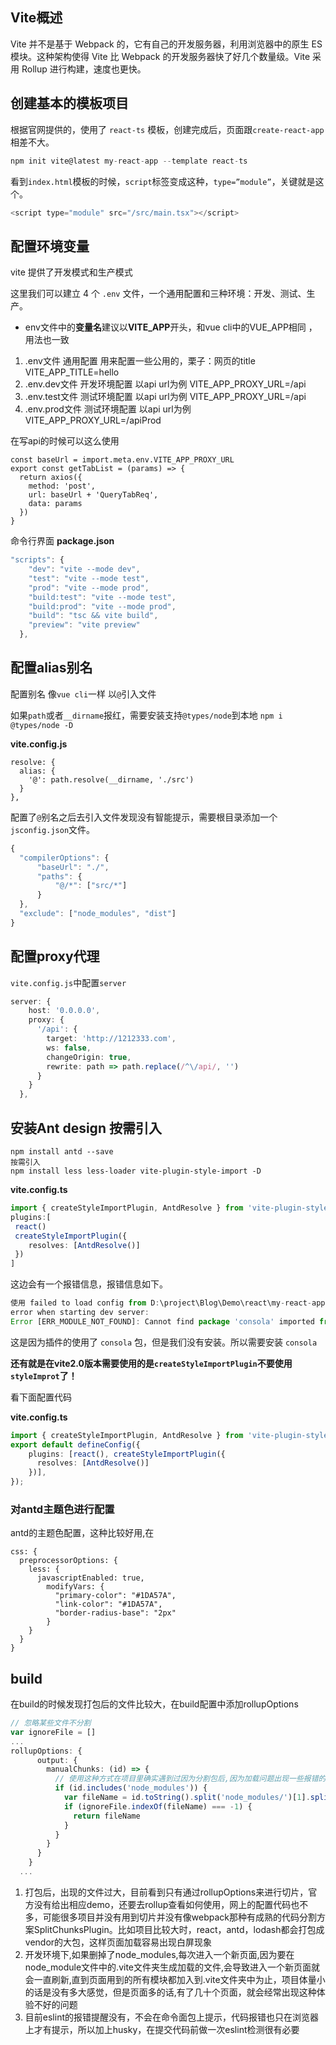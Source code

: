 ## Vite概述

Vite 并不是基于 Webpack 的，它有自己的开发服务器，利用浏览器中的原生 ES 模块。这种架构使得 Vite 比 Webpack 的开发服务器快了好几个数量级。Vite 采用 Rollup 进行构建，速度也更快。

## 创建基本的模板项目

根据官网提供的，使用了 `react-ts` 模板，创建完成后，页面跟`create-react-app`相差不大。

```javascript
npm init vite@latest my-react-app --template react-ts
```

看到`index.html`模板的时候，`script`标签变成这种，`type=”module”`，关键就是这个。

```javascript
<script type="module" src="/src/main.tsx"></script>
```

## 配置环境变量

vite 提供了开发模式和生产模式

这里我们可以建立 4 个 `.env` 文件，一个通用配置和三种环境：开发、测试、生产。

- env文件中的**变量名**建议以**VITE_APP**开头，和vue cli中的VUE_APP相同 ，用法也一致

1. .env文件 通用配置 用来配置一些公用的，栗子：网页的title VITE_APP_TITLE=hello
2. .env.dev文件 开发环境配置 以api url为例 VITE_APP_PROXY_URL=/api
3. .env.test文件 测试环境配置 以api url为例 VITE_APP_PROXY_URL=/api
4. .env.prod文件 测试环境配置 以api url为例 VITE_APP_PROXY_URL=/apiProd

在写api的时候可以这么使用

```text
const baseUrl = import.meta.env.VITE_APP_PROXY_URL
export const getTabList = (params) => {
  return axios({
    method: 'post',
    url: baseUrl + 'QueryTabReq',
    data: params
  })
}
```

命令行界面 **package.json**

```typescript
"scripts": {
    "dev": "vite --mode dev",
    "test": "vite --mode test",
    "prod": "vite --mode prod",
    "build:test": "vite --mode test",
    "build:prod": "vite --mode prod",
    "build": "tsc && vite build",
    "preview": "vite preview"
  },
```

## 配置alias别名

配置别名 像`vue cli`一样 以`@`引入文件

如果`path`或者`__dirname`报红，需要安装支持`@types/node`到本地 `npm i @types/node -D`

**vite.config.js**

```ty
resolve: {
  alias: {
    '@': path.resolve(__dirname, './src')
  }
},
```

配置了`@`别名之后去引入文件发现没有智能提示，需要根目录添加一个`jsconfig.json`文件。

```typescript
{
  "compilerOptions": {
      "baseUrl": "./",
      "paths": {
          "@/*": ["src/*"]
      }
  },
  "exclude": ["node_modules", "dist"]
}
```

## 配置proxy代理

`vite.config.js`中配置`server`

```typescript
server: {
    host: '0.0.0.0',
    proxy: {
      '/api': {  
        target: 'http://1212333.com',
        ws: false,
        changeOrigin: true,
        rewrite: path => path.replace(/^\/api/, '')
      }
    }
  },
```

## 安装Ant design 按需引入

```text
npm install antd --save
按需引入
npm install less less-loader vite-plugin-style-import -D
```

**vite.config.ts**

```typescript
import { createStyleImportPlugin, AntdResolve } from 'vite-plugin-style-import'
plugins:[
 react()
 createStyleImportPlugin({
    resolves: [AntdResolve()]
 })
]
```

这边会有一个报错信息，报错信息如下。

```typescript
使用 failed to load config from D:\project\Blog\Demo\react\my-react-app\vite.config.ts
error when starting dev server:
Error [ERR_MODULE_NOT_FOUND]: Cannot find package 'consola' imported from D:\project\Blog\Demo\react\my-react-app\node_modules\vite-plugin-style-import\dist\index.mjs
```

这是因为插件的使用了 `consola` 包，但是我们没有安装。所以需要安装 `consola`

**还有就是在vite2.0版本需要使用的是`createStyleImportPlugin`不要使用`styleImprot`了！**

看下面配置代码

**vite.config.ts**

```typescript
import { createStyleImportPlugin, AntdResolve } from 'vite-plugin-style-import'
export default defineConfig({
    plugins: [react(), createStyleImportPlugin({
      resolves: [AntdResolve()]
    })],
});
```

### 对antd主题色进行配置

antd的主题色配置，这种比较好用,在

```typ
css: {
  preprocessorOptions: {
    less: {
      javascriptEnabled: true,
        modifyVars: {
          "primary-color": "#1DA57A",
          "link-color": "#1DA57A",
          "border-radius-base": "2px"
        }
    }
  }
}
```

## build

在build的时候发现打包后的文件比较大，在build配置中添加rollupOptions

```typescript
// 忽略某些文件不分割
var ignoreFile = []
...
rollupOptions: {
      output: {
        manualChunks: (id) => {
          // 使用这种方式在项目里确实遇到过因为分割包后,因为加载问题出现一些报错的异常情况,所以声明了ignoreFile对有问题的文件不进行分割处理
          if (id.includes('node_modules')) {
            var fileName = id.toString().split('node_modules/')[1].split('/')[0].toString()
            if (ignoreFile.indexOf(fileName) === -1) {
              return fileName
            }
          }
        }
      }
    }
  ...
```

1. 打包后，出现的文件过大，目前看到只有通过rollupOptions来进行切片，官方没有给出相应demo，还要去rollup查看如何使用，网上的配置代码也不多，可能很多项目并没有用到切片并没有像webpack那种有成熟的代码分割方案SplitChunksPlugin。比如项目比较大时，react，antd，lodash都会打包成vendor的大包，这样页面加载容易出现白屏现象
2. 开发环境下,如果删掉了node_modules,每次进入一个新页面,因为要在node_module文件中的.vite文件夹生成加载的文件,会导致进入一个新页面就会一直刷新,直到页面用到的所有模块都加入到.vite文件夹中为止，项目体量小的话是没有多大感觉，但是页面多的话,有了几十个页面，就会经常出现这种体验不好的问题
3. 目前eslint的报错提醒没有，不会在命令面包上提示，代码报错也只在浏览器上才有提示，所以加上husky，在提交代码前做一次eslint检测很有必要

















